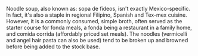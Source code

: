 Noodle soup, also known as: sopa de fideos, isn't exactly Mexico-specific. In fact, it's also a staple in regional Filipino, Spanish and Tex-mex cuisine. However, it is a commonly consumed, simple broth, often served as the starter course for fonda meals, a fonda being a restaurant in a family home, and comida corrida (affordably priced set meals). The noodles (vermicelli and angel hair pasta can also be used) tend to be broken up and browned before being added to the stock base.